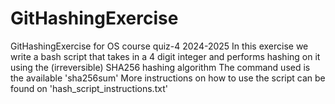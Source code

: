 # GitHashingExercise
GitHashingExercise for OS course quiz-4 2024-2025
In this exercise we write a bash script that takes in a 4 digit integer and performs hashing on it using the (irreversible) SHA256 hashing algorithm
The command used is the available 'sha256sum'
More instructions on how to use the script can be found on 'hash_script_instructions.txt'
